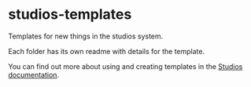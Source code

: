 # studios-templates

Templates for new things in the studios system.

Each folder has its own readme with details for the template.

You can find out more about using and creating templates
in the [Studios documentation](https://docs.hofstadter.io).

